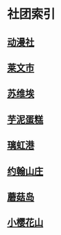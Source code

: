 # 社团索引

## [动漫社](./DMS)
## [莱文市](./LWS)
## [苏维埃](./SWA)
## [芋泥蛋糕](./YNDG)
## [璃虹港](./LHG)
## [约翰山庄](./YHSZ)
## [蘑菇岛](./MGD)
## [小樱花山](./XYHS)